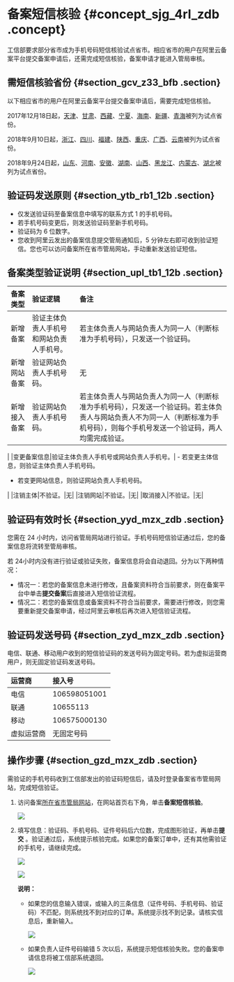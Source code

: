 # 备案短信核验 {#concept_sjg_4rl_zdb .concept}

工信部要求部分省市成为手机号码短信核验试点省市。相应省市的用户在阿里云备案平台提交备案申请后，还需完成短信核验，备案申请才能进入管局审核。

## 需短信核验省份 {#section_gcv_z33_bfb .section}

以下相应省市的用户在阿里云备案平台提交备案申请后，需要完成短信核验。

2017年12月18日起，[天津](http://tjcainfo.miitbeian.gov.cn)、[甘肃](http://gscainfo.miitbeian.gov.cn)、[西藏](http://xzcainfo.miitbeian.gov.cn)、[宁夏](http://nxcainfo.miitbeian.gov.cn)、[海南](http://hncainfo.miitbeian.gov.cn)、[新疆](http://xjcainfo.miitbeian.gov.cn)、[青海](http://qhcainfo.miitbeian.gov.cn)被列为试点省份。

2018年9月10日起，[浙江](http://zcainfo.miitbeian.gov.cn/state/outPortal/loginPortal.action)、[四川](http://sccainfo.miitbeian.gov.cn/state/outPortal/loginPortal.action;jsessionid=5C82A6B6551CDA326FEDDAA810978575)、[福建](http://fjcainfo.miitbeian.gov.cn/state/outPortal/loginPortal.action;jsessionid=0A8674FFC4DFE224B7C91AB4B9CF319E)、[陕西](http://shxcainfo.miitbeian.gov.cn/state/outPortal/loginPortal.action;jsessionid=9A7B9FE6E1A3CF9170FCBEB8176B4792)、[重庆](http://cqcainfo.miitbeian.gov.cn/state/outPortal/loginPortal.action)、[广西](http://gxcainfo.miitbeian.gov.cn/state/outPortal/loginPortal.action;jsessionid=ECDA11D62F9F6CE7E00A5D490C5024BC)、[云南](http://yncainfo.miitbeian.gov.cn/state/outPortal/loginPortal.action;jsessionid=C611EF35AFC68EC742F5BE279A7499B7)被列为试点省份。

2018年9月24日起，[山东](http://sdcainfo.miitbeian.gov.cn/state/outPortal/loginPortal.action;jsessionid=948BB1433EF4124DFBE4D7795CDC19B2)、[河南](http://hcainfo.miitbeian.gov.cn/state/outPortal/loginPortal.action;jsessionid=7716829712A915FFA1C694250F9DF08D)、[安徽](http://ahcainfo.miitbeian.gov.cn/state/outPortal/loginPortal.action;jsessionid=779ECDDF80AB9A9733815A8CF7410C33)、[湖南](http://xcainfo.miitbeian.gov.cn/state/outPortal/loginPortal.action;jsessionid=7B02A8EC0E36F1763462DEE012B99924)、[山西](http://sxcainfo.miitbeian.gov.cn/state/outPortal/loginPortal.action)、[黑龙江](http://hlcainfo.miitbeian.gov.cn/state/outPortal/loginPortal.action;jsessionid=4052BA96338577D78A4E01006689A698)、[内蒙古](http://nmcainfo.miitbeian.gov.cn/state/outPortal/loginPortal.action;jsessionid=5DEF0A0FB4453BFABFE5F8672BA59CFD)、[湖北](http://ecainfo.miitbeian.gov.cn/state/outPortal/loginPortal.action;jsessionid=F0AD3752120D049C22B1DF1097D2F683)被列为试点省份。

## 验证码发送原则 {#section_ytb_rb1_12b .section}

-   仅发送验证码至备案信息中填写的联系方式 1 的手机号码。
-   若手机号码变更后，则发送验证码至新手机号码。
-   验证码为 6 位数字。
-   您收到阿里云发出的备案信息提交管局通知后，5 分钟左右即可收到验证短信。您也可以访问备案所在省市管局网站，手动重新发送验证短信。

## 备案类型验证说明 {#section_upl_tb1_12b .section}

|备案类型|验证逻辑|备注|
|:---|:---|:-|
|新增备案|验证主体负责人手机号和网站负责人手机号。|若主体负责人与网站负责人为同一人（判断标准为手机号码），只发送一个验证码。|
|新增网站备案|验证网站负责人手机号码。|无|
|新增接入备案|验证网站负责人手机号码。| 若主体负责人与网站负责人为同一人（判断标准为手机号码），只发送一个验证码。若主体负责人与网站负责人不为同一人（判断标准为手机号码），则每个手机号发送一个验证码，两人均需完成验证。

 |
|变更备案信息|验证主体负责人手机号或网站负责人手机号。| -   若变更主体信息，则验证主体负责人手机号码。
-   若变更网站信息，则验证网站负责人手机号码。

 |
|注销主体|不验证。|无|
|注销网站|不验证。|无|
|取消接入|不验证。|无|

## 验证码有效时长 {#section_yyd_mzx_zdb .section}

您需在 24 小时内，访问省管局网站进行验证。手机号码短信验证通过后，您的备案信息将流转至管局审核。

若 24小时内没有进行验证或验证失败，备案信息将会自动退回。分为以下两种情况：

-   情况一：若您的备案信息未进行修改，且备案资料符合当前要求，则在备案平台中单击**提交备案**后直接进入短信验证流程。
-   情况二：若您的备案信息或备案资料不符合当前要求，需要进行修改，则您需要重新提交备案申请，经过阿里云审核后再次进入短信验证流程。

## 验证码发送号码 {#section_zyd_mzx_zdb .section}

电信、联通、移动用户收到的短信验证码的发送号码为固定号码。若为虚拟运营商用户，则无固定验证码发送号码。

|运营商|接入号|
|:--|:--|
|电信|106598051001|
|联通|10655113|
|移动|106575000130|
|虚拟运营商|无固定号码|

## 操作步骤 {#section_gzd_mzx_zdb .section}

需验证的手机号码收到工信部发出的验证码短信后，请及时登录备案省市管局网站，完成短信验证。

1.  访问备案[所在省市管局网站](intl.zh-CN/备案流程/备案短信核验.md#)，在网站首页右下角，单击**备案短信核验**。

    ![](http://static-aliyun-doc.oss-cn-hangzhou.aliyuncs.com/assets/img/14204/15362887749829_zh-CN.png)

2.  填写信息：验证码、手机号码、证件号码后六位数，完成图形验证，再单击**提交** 。验证通过后，系统提示核验完成。如果您的备案订单中，还有其他需验证的手机号，请继续完成。

    ![](http://static-aliyun-doc.oss-cn-hangzhou.aliyuncs.com/assets/img/14204/15362887749830_zh-CN.png)

    ![](http://static-aliyun-doc.oss-cn-hangzhou.aliyuncs.com/assets/img/14204/15362887749832_zh-CN.png)

    **说明：** 

    -   如果您的信息输入错误，或输入的三条信息（证件号码、手机号码、验证码）不匹配，则系统找不到对应的订单。系统提示找不到记录。请核实信息后，重新输入。

        ![](http://static-aliyun-doc.oss-cn-hangzhou.aliyuncs.com/assets/img/14204/15362887745573_zh-CN.png)

    -   如果负责人证件号码输错 5 次以后，系统提示短信核验失败。您的备案申请信息将被工信部系统退回。

        ![](http://docs-aliyun.cn-hangzhou.oss.aliyun-inc.com/assets/pic/63826/cn_zh/1513307443745/%E9%AA%8C%E8%AF%81%E6%9C%AA%E9%80%9A%E8%BF%87.png)


